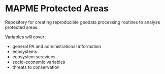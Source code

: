 # MAPME Protected Areas

Repository for creating reproducible geodata processing routines to analyze protected areas. 

Variables will cover: 
* general PA and administrational information
* ecosystems
* ecosystem sercvices
* socio-economic variables
* threats to conservation


